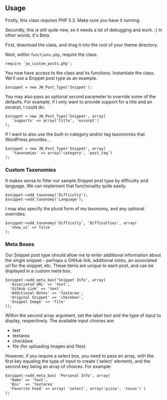 ## Usage

Firstly, this class *requires* PHP 5.3. Make sure you have it running.

Secondly, this is still quite new, so it needs
a lot of debugging and work. :) In other words, it's Beta. 

First, download the class, and drag it into the root of your theme directory. 

Next, within `functions.php`, require the class.

    require 'jw_custom_posts.php';

You now have access to the class and its functions. Instantiate the class.
We'll use a Snippet post type as an example.

    $snippet = new JW_Post_Type('Snippet');

You may also pass an optional second parameter to override some of the
defaults. For example, if I only want to provide support for a title and an
excerpt, I could do:

    $snippet = new JW_Post_Type('Snippet', array(
       'supports' => array('title', 'excerpt')
    );

If I want to also use the built-in category and/or tag taxonomies that WordPress provides...

    $snippet = new JW_Post_Type('Snippet', array(
       'taxonomies' => array('category', 'post_tag')
    );

### Custom Taxonomies

It makes sense to filter our sample Snippet post type by difficulty and language. We can implement that functionality quite easily.

    $snippet->add_taxonomy('Difficulty');
    $snippet->add_taxonomy('Language');

I may also specify the plural form of my taxonomy, and any optional overrides. 

    $snippet->add_taxonomy('Difficulty', 'Difficulties', array(
      'show_ui' => false
    );

### Meta Boxes

Our Snippet post type should allow me to enter additional information about the
single snippet - perhaps a GitHub link, additional notes, an associated url for the snippet, etc. These items are unique to each post, and can be displayed in a custom meta box.

    $snippet->add_meta_box('Snippet Info', array(
      'Associated URL' => 'text',
      'GitHub Link' => 'text',
      'Additional Notes' => 'textarea',
      'Original Snippet' => 'checkbox',
      'Snippet Image' => 'file'
    ));

Within the second array argument, set the label text and the type of input to display, respectively. The available input choices are:

- text
- textarea
- checkbox
- file (for uploading images and files)

However, if you require a select box, you need to pass an array, with the first key equaling the type of input to create ('select' element), and the second key being an array of choices. For example:

    $snippet->add_meta_box( 'Personal Info', array(
      'Name' => 'text',
      'Bio'  => 'textarea'
      'Favorite Food' => array( 'select', array('pizza', 'tacos') )
    );
